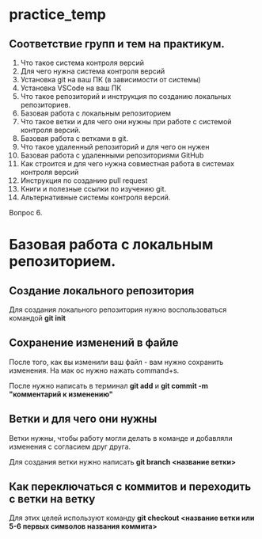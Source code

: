 # practice_temp

## Соответствие групп и тем на практикум.

1. Что такое система контроля версий
2. Для чего нужна система контроля версий
3. Установка git на ваш ПК (в зависимости от системы)
4. Установка VSCode на ваш ПК
5. Что такое репозиторий и инструкция по созданию локальных репозиториев.
6. Базовая работа с локальным репозиторием
7. Что такое ветки и для чего они нужны при работе с системой контроля версий.
8. Базовая работа с ветками в git.
9. Что такое удаленный репозиторий и для чего он нужен
10. Базовая работа с удаленными репозиториями GitHub
11. Как строится и для чего нужна совместная работа в системах контроля версий
12. Инструкция по созданию pull request
13. Книги и полезные ссылки по изучению git.
14. Альтернативные системы контроля версий.

Вопрос 6.

# Базовая работа с локальным репозиторием.

## Создание локального репозитория

Для создания локального репозитория нужно воспользоваться командой **git init**

## Сохранение изменений в файле

После того, как вы изменили ваш файл - вам нужно сохранить изменения. На мак ос нужно нажать command+s.

После нужно написать в терминал **git add** и **git commit -m "комментарий к изменению"**

## Ветки и для чего они нужны

Ветки нужны, чтобы работу могли делать в команде и добавляли изменения с согласием друг друга.

Для создания ветки нужно написать **git branch <название ветки>**

## Как переключаться с коммитов и переходить с ветки на ветку

Для этих целей используют команду **git checkout <название ветки или 5-6 первых символов названия коммита>**
